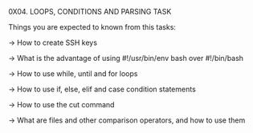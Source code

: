 0X04. LOOPS, CONDITIONS AND PARSING TASK

Things you are expected to known from this tasks:

-> How to create SSH keys

-> What is the advantage of using #!/usr/bin/env bash over #!/bin/bash

-> How to use while, until and for loops

-> How to use if, else, elif and case condition statements

-> How to use the cut command

-> What are files and other comparison operators, and how to use them
